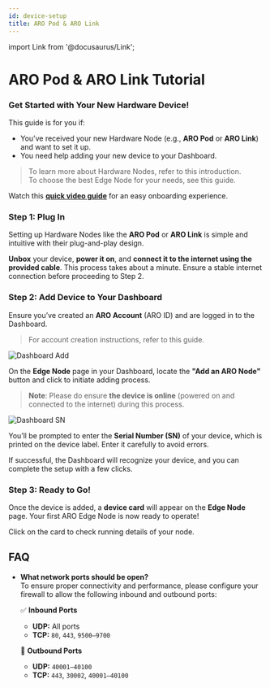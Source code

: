 ```yaml
---
id: device-setup
title: ARO Pod & ARO Link
---
```

import Link from '@docusaurus/Link'; 

# ARO Pod & ARO Link Tutorial

### Get Started with Your New Hardware Device!

This guide is for you if:
- You’ve received your new Hardware Node (e.g., **ARO Pod** or **ARO Link**) and want to set it up.
- You need help adding your new device to your Dashboard.

> To learn more about Hardware Nodes, refer to <Link to="/edge-node/types">this introduction</Link>.  
> To choose the best Edge Node for your needs, see <Link to="/user-guides/run-node">this guide</Link>.

Watch this [**quick video guide**](https://youtu.be/ok8RW8hhYAw) for an easy onboarding experience.

### Step 1: Plug In

Setting up Hardware Nodes like the **ARO Pod** or **ARO Link** is simple and intuitive with their plug-and-play design.

**Unbox** your device, **power it on**, and **connect it to the internet using the provided cable**. This process takes about a minute. Ensure a stable internet connection before proceeding to Step 2.

### Step 2: Add Device to Your Dashboard

Ensure you’ve created an **ARO Account** (ARO ID) and are logged in to the Dashboard.

> For account creation instructions, refer to <Link to="/user-guides/dashboard">this guide</Link>.

![Dashboard Add](/img/user-guides/dashboard_add.png)

On the **Edge Node** page in your Dashboard, locate the **"Add an ARO Node"** button and click to initiate adding process.

> **Note**: Please do ensure **the device is online** (powered on and connected to the internet) during this process.

![Dashboard SN](/img/user-guides/dashboard_SN.png)

You’ll be prompted to enter the **Serial Number (SN)** of your device, which is printed on the device label. Enter it carefully to avoid errors.

If successful, the Dashboard will recognize your device, and you can complete the setup with a few clicks.

### Step 3: Ready to Go!

Once the device is added, a **device card** will appear on the **Edge Node** page. Your first ARO Edge Node is now ready to operate!

Click on the card to check running details of your node. 

## FAQ

- **What network ports should be open?**  
  To ensure proper connectivity and performance, please configure your firewall to allow the following inbound and outbound ports:

  ✅ **Inbound Ports**
   - **UDP:** All ports  
   - **TCP:** `80`, `443`, `9500–9700`

  🚀 **Outbound Ports**
   - **UDP:** `40001–40100`  
   - **TCP:** `443`, `30002`, `40001–40100`